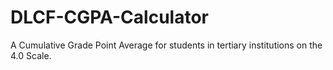 # DLCF-CGPA-Calculator
A Cumulative Grade Point Average for students in tertiary institutions on the 4.0 Scale.
